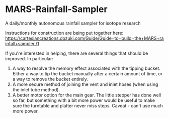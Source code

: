 # MARS-Rainfall-Sampler
A daily/monthly autonomous rainfall sampler for isotope research

Instructions for construction are being put together here:
https://cartesiancreations.dozuki.com/Guide/Guide+to+build+the+MARS+rainfall+sampler./1

If you're interested in helping, there are several things that should be improved. In particular:
1) A way to resolve the memory effect associated with the tipping bucket. Either a way to tip the bucket manually after a certain amount of time, or a way to remove the bucket entirely. 
2) A more secure method of joining the vent and inlet hoses (when using the inlet tube method). 
3) A better motor option for the main gear. The little stepper has done well so far, but something with a bit more power would be useful to make sure the turntable and platter never miss steps. Caveat - can't use much more power.
